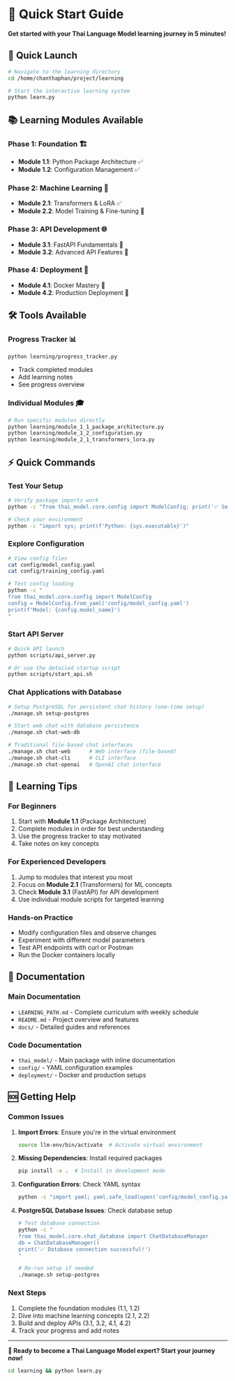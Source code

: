 # 🚀 Quick Start Guide

**Get started with your Thai Language Model learning journey in 5 minutes!**

## 🎯 **Quick Launch**

```bash
# Navigate to the learning directory
cd /home/chanthaphan/project/learning

# Start the interactive learning system
python learn.py
```

## 📚 **Learning Modules Available**

### **Phase 1: Foundation** 🏗️
- **Module 1.1**: Python Package Architecture ✅
- **Module 1.2**: Configuration Management ✅

### **Phase 2: Machine Learning** 🧠  
- **Module 2.1**: Transformers & LoRA ✅
- **Module 2.2**: Model Training & Fine-tuning 🔄

### **Phase 3: API Development** 🌐
- **Module 3.1**: FastAPI Fundamentals 🔄
- **Module 3.2**: Advanced API Features 🔄

### **Phase 4: Deployment** 🐳
- **Module 4.1**: Docker Mastery 🔄
- **Module 4.2**: Production Deployment 🔄

## 🛠️ **Tools Available**

### **Progress Tracker** 📊
```bash
python learning/progress_tracker.py
```
- Track completed modules
- Add learning notes
- See progress overview

### **Individual Modules** 🎓
```bash
# Run specific modules directly
python learning/module_1_1_package_architecture.py
python learning/module_1_2_configuration.py
python learning/module_2_1_transformers_lora.py
```

## ⚡ **Quick Commands**

### **Test Your Setup**
```bash
# Verify package imports work
python -c "from thai_model.core.config import ModelConfig; print('✅ Setup working!')"

# Check your environment
python -c "import sys; print(f'Python: {sys.executable}')"
```

### **Explore Configuration**
```bash
# View config files
cat config/model_config.yaml
cat config/training_config.yaml

# Test config loading
python -c "
from thai_model.core.config import ModelConfig
config = ModelConfig.from_yaml('config/model_config.yaml')
print(f'Model: {config.model_name}')
"
```

### **Start API Server**
```bash
# Quick API launch
python scripts/api_server.py

# Or use the detailed startup script  
python scripts/start_api.sh
```

### **Chat Applications with Database**
```bash
# Setup PostgreSQL for persistent chat history (one-time setup)
./manage.sh setup-postgres

# Start web chat with database persistence
./manage.sh chat-web-db

# Traditional file-based chat interfaces
./manage.sh chat-web      # Web interface (file-based)
./manage.sh chat-cli      # CLI interface
./manage.sh chat-openai   # OpenAI chat interface
```

## 🎯 **Learning Tips**

### **For Beginners**
1. Start with **Module 1.1** (Package Architecture)
2. Complete modules in order for best understanding
3. Use the progress tracker to stay motivated
4. Take notes on key concepts

### **For Experienced Developers**
1. Jump to modules that interest you most
2. Focus on **Module 2.1** (Transformers) for ML concepts
3. Check **Module 3.1** (FastAPI) for API development
4. Use individual module scripts for targeted learning

### **Hands-on Practice**
- Modify configuration files and observe changes
- Experiment with different model parameters
- Test API endpoints with curl or Postman
- Run the Docker containers locally

## 📖 **Documentation**

### **Main Documentation**
- `LEARNING_PATH.md` - Complete curriculum with weekly schedule
- `README.md` - Project overview and features
- `docs/` - Detailed guides and references

### **Code Documentation**
- `thai_model/` - Main package with inline documentation
- `config/` - YAML configuration examples  
- `deployment/` - Docker and production setups

## 🆘 **Getting Help**

### **Common Issues**
1. **Import Errors**: Ensure you're in the virtual environment
   ```bash
   source llm-env/bin/activate  # Activate virtual environment
   ```

2. **Missing Dependencies**: Install required packages
   ```bash
   pip install -e .  # Install in development mode
   ```

3. **Configuration Errors**: Check YAML syntax
   ```bash
   python -c "import yaml; yaml.safe_load(open('config/model_config.yaml'))"
   ```

4. **PostgreSQL Database Issues**: Check database setup
   ```bash
   # Test database connection
   python -c "
   from thai_model.core.chat_database import ChatDatabaseManager
   db = ChatDatabaseManager()
   print('✅ Database connection successful!')
   "
   
   # Re-run setup if needed
   ./manage.sh setup-postgres
   ```

### **Next Steps**
1. Complete the foundation modules (1.1, 1.2)
2. Dive into machine learning concepts (2.1, 2.2)  
3. Build and deploy APIs (3.1, 3.2, 4.1, 4.2)
4. Track your progress and add notes

---

**🚀 Ready to become a Thai Language Model expert? Start your journey now!**

```bash
cd learning && python learn.py
```